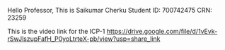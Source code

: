 Hello Professor,
This is Saikumar Cherku
Student ID: 700742475
CRN: 23259

This is the video link for the ICP-1
https://drive.google.com/file/d/1vEvk-rSwJlszupFafH_P0yoLtrteX-pb/view?usp=share_link
